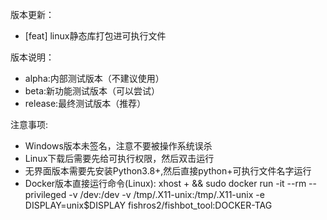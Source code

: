版本更新：

- [feat] linux静态库打包进可执行文件

版本说明：
- alpha:内部测试版本（不建议使用）
- beta:新功能测试版本（可以尝试）
- release:最终测试版本（推荐）

注意事项:
- Windows版本未签名，注意不要被操作系统误杀
- Linux下载后需要先给可执行权限，然后双击运行
- 无界面版本需要先安装Python3.8+,然后直接python+可执行文件名字运行
- Docker版本直接运行命令(Linux): xhost + && sudo docker run -it --rm --privileged -v /dev:/dev -v /tmp/.X11-unix:/tmp/.X11-unix -e DISPLAY=unix$DISPLAY fishros2/fishbot_tool:DOCKER-TAG